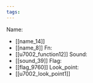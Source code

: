 ```yaml
---
tags:
---
```

Name:
- [[name_14]]
- [[name_8]]
Fn:
- [[u7002_function12]]
Sound:
- [[sound_39]]
Flag:
- [[flag_9760]]
Look_point:
- [[u7002_look_point1]]
